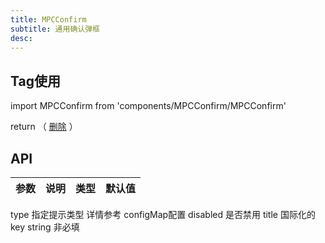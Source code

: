 ```yaml
---
title: MPCConfirm
subtitle: 通用确认弹框
desc: 
---
```


## Tag使用
import MPCConfirm from 'components/MPCConfirm/MPCConfirm'


 return （
  <MPCConfirm type="del" disabled>
    <a href=" javascript:; ">删除</a>
  </MPCConfirm>
 ）

## API

| 参数      | 说明                                      | 类型         | 默认值 |
|----------|------------------------------------------|-------------|-------|
type    指定提示类型 详情参考 configMap配置
disabled 是否禁用
title   国际化的key     string    非必填




